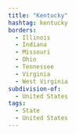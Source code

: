 ```yaml
---
title: "Kentucky"
hashtag: kentucky
borders:
  - Illinois
  - Indiana
  - Missouri
  - Ohio
  - Tennessee
  - Virginia
  - West Virginia
subdivision-of:
  - United States
tags:
  - State
  - United States
---
```

